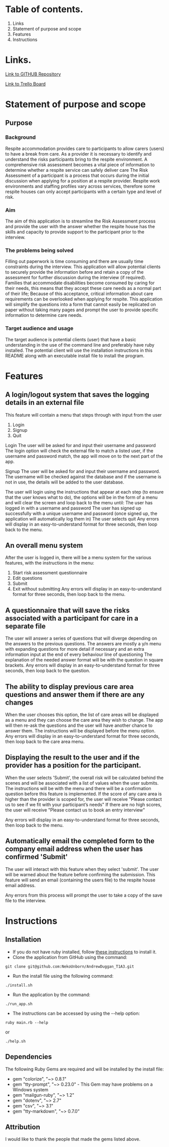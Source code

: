 # Table of contents.
1. Links
2. Statement of purpose and scope
3. Features
4. Instructions

# Links.
[Link to GITHUB Repository](https://github.com/NekoUnborn/AndrewDuggan_T1A3)

[Link to Trello Board](https://trello.com/b/mzhSDfv9)

# Statement of purpose and scope
## Purpose
### Background
Respite accommodation provides care to participants to allow carers (users) to have a break from care. As a provider it is necessary to identify and understand the risks participants bring to the respite environment.
A comprehensive risk assessment becomes a vital piece of information to determine whether a respite service can safely deliver care
The Risk Assessment of a participant is a process that occurs during the initial discussion when applying for a position at a respite provider.
Respite work environments and staffing profiles vary across services, therefore some respite houses can only accept participants with a certain type and level of risk.
### Aim
The aim of this application is to streamline the Risk Assessment process and provide the user with the answer whether the respite house has the skills and capacity to provide support to the participant prior to the interview.
### The problems being solved
Filling out paperwork is time consuming and there are usually time constraints during the interview.
This application will allow potential clients to securely provide the information before and retain a copy of the assessment for further discussion during the interview (if required).
Families that accommodate disabilities become consumed by caring for their needs, this means that they accept these care needs as a normal part of their life; Because of this acceptance, critical information about care requirements can be overlooked when applying for respite.
This application will simplify the questions into a form that cannot easily be replicated on paper without taking many pages and prompt the user to provide specific information to determine care needs.
### Target audience and usage
The target audience is potential clients (user) that have a basic understanding in the use of the command line and preferably have ruby installed.
The potential client will use the installation instructions in this README along with an executable install file to install the program.

# Features
## A login/logout system that saves the logging details in an external file
This feature will contain a menu that steps through with input from the user
1. Login
2. Signup
3. Quit

Login
The user will be asked for and input their username and password
The login option will check the external file to match a listed user, if the username and password match, the app will move on to the next part of the app.

Signup
The user will be asked for and input their username and password.
The username will be checked against the database and if the username is not in use, the details will be added to the user database.

The user will login using the instructions that appear at each step (to ensure that the user knows what to do), the options will be in the form of a menu and will clear the screen and loop back to the menu until:
The user has logged in with a username and password
The user has signed up successfully with a unique username and password (once signed up, the application will automatically log them in)
The user selects quit
Any errors will display in an easy-to-understand format for three seconds, then loop back to the menu.

## An overall menu system
After the user is logged in, there will be a menu system for the various features, with the instructions in the menu:
1. Start risk assessment questionnaire
2. Edit questions
3. Submit
4. Exit without submitting
Any errors will display in an easy-to-understand format for three seconds, then loop back to the menu.

## A questionnaire that will save the risks associated with a participant for care in a separate file
The user will answer a series of questions that will diverge depending on the answers to the previous questions.
The answers are mostly a y/n menu with expanding questions for more detail if necessary and an extra information input at the end of every behaviour line of questioning
The explanation of the needed answer format will be with the question in square brackets.
Any errors will display in an easy-to-understand format for three seconds, then loop back to the question.

## The ability to display previous care area questions and answer them if there are any changes
When the user chooses this option, the list of care areas will be displayed as a menu and they can choose the care area they wish to change.
The app will then re-ask the questions and the user will have another chance to answer them.
The instructions will be displayed before the menu option.
Any errors will display in an easy-to-understand format for three seconds, then loop back to the care area menu.
 
## Displaying the result to the user and if the provider has a position for the participant.
When the user selects 'Submit', the overall risk will be calculated behind the scenes and will be associated with a list of values when the user submits. The instructions will be with the menu and there will be a confirmation question before this feature is implemented.
If the score of any care area is higher than the provider is scoped for, the user will receive "Please contact us to see if we fit with your participant’s needs"
If there are no high scores, the user will receive "Please contact us to book an entry interview"


Any errors will display in an easy-to-understand format for three seconds, then loop back to the menu.

## Automatically email the completed form to the company email address when the user has confirmed 'Submit'
The user will interact with this feature when they select 'submit'.
The user will be warned about the feature before confirming the submission.
This feature will send an email (containing the users file) to the respite house email address.

Any errors from this process will prompt the user to take a copy of the save file to the interview.

# Instructions
## Installation
- If you do not have ruby installed, follow [these instructions](https://www.ruby-lang.org/en/documentation/installation/) to install it.
- Clone the application from GitHub using the command:
```
git clone git@github.com:NekoUnborn/AndrewDuggan_T1A3.git
```
- Run the install file using the following command:
```
./install.sh
```
- Run the application by the command:
```
./run_app.sh
```
- The instructions can be accessed by using the --help option:
```
ruby main.rb --help
```
or
```
./help.sh
```

## Dependencies
The following Ruby Gems are required and will be installed by the install file:
- gem "colorize", "~> 0.8.1"
- gem "tty-prompt", "~> 0.23.0" - This Gem may have problems on a Windows system
- gem "mailgun-ruby", "~> 1.2"
- gem "dotenv", "~> 2.7"
- gem "csv", "~> 3.1"
- gem "tty-markdown", "~> 0.7.0"

## Attribution
I would like to thank the people that made the gems listed above.
